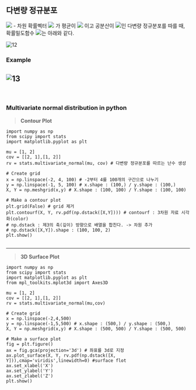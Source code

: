 
## 다변량 정규분포

<img src="https://latex.codecogs.com/svg.latex?\Large&space;p"> - 차원 확률벡터 <img src="https://latex.codecogs.com/svg.latex?\Large&space;\mathbf{X}"> 가 평균이 <img src="https://latex.codecogs.com/svg.latex?\Large&space;\mu"> 이고 공분산이 <img src="https://latex.codecogs.com/svg.latex?\Large&space;\Sigma">인 다변량 정규분포를 따를 때, 확률밀도함수 <img src="https://latex.codecogs.com/svg.latex?\Large&space;f(x)">는 아래와 같다.


![12](https://user-images.githubusercontent.com/37234822/60961741-cdaa3400-a347-11e9-90f1-3f684402b36d.JPG)

### Example

![13](https://user-images.githubusercontent.com/37234822/60961744-cdaa3400-a347-11e9-9762-98043e165f72.JPG)
----------------------------

<br/>

### Multivariate normal distribution in python

>**Contour Plot**

```{python}
import numpy as np
from scipy import stats
import matplotlib.pyplot as plt
  
mu = [1, 2]
cov = [[2, 1],[1, 2]]
rv = stats.multivariate_normal(mu, cov) # 다변량 정규분포를 따르는 난수 생성
  
# Create grid
x = np.linspace(-2, 4, 100) # -2부터 4를 100개의 구간으로 나누기
y = np.linspace(-1, 5, 100) # x.shape : (100,) / y.shape : (100,)
X, Y = np.meshgrid(x,y) # X.shape : (100, 100) / Y.shape : (100, 100)
  
# Make a contour plot  
plt.grid(False) # grid 제거
plt.contourf(X, Y, rv.pdf(np.dstack([X,Y]))) # contourf : 3차원 자료 시각화(color)
# np.dstack : 제3의 축(깊이) 방향으로 배열을 합친다. -> 차원 추가 
# np.dstack([X,Y]).shape : (100, 100, 2)
plt.show()
  
```

----------------------------


>**3D Surface Plot**
```{python}
import numpy as np
from scipy import stats
import matplotlib.pyplot as plt
from mpl_toolkits.mplot3d import Axes3D
  
mu = [1, 2]
cov = [[2, 1],[1, 2]]
rv = stats.multivariate_normal(mu,cov)
  
# Create grid 
x = np.linspace(-2,4,500)
y = np.linspace(-1,5,500) # x.shape : (500,) / y.shape : (500,)
X, Y = np.meshgrid(x,y) # X.shape : (500, 500) / Y.shape : (500, 500)
  
# Make a surface plot
fig = plt.figure()
ax = fig.gca(projection='3d') # 좌표를 3d로 지정
ax.plot_surface(X, Y, rv.pdf(np.dstack([X, Y])),cmap='viridis',linewidth=0) #surface flot
ax.set_xlabel('X')
ax.set_ylabel('Y')
ax.set_zlabel('Z')
plt.show()
```
